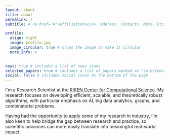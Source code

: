 ```yaml
---
layout: about
title: about
permalink: /
subtitle: # <a href='#'>Affiliations</a>. Address. Contacts. Moto. Etc.

profile:
  align: right
  image: profile.jpg
  image_circular: true # crops the image to make it circular
  more_info: >
    

news: true # includes a list of news items
selected_papers: true # includes a list of papers marked as "selected={true}"
social: false # includes social icons at the bottom of the page
---
```


I'm a Research Scientist at the <a href='https://www.r-ccs.riken.jp/en/'>RIKEN Center for Computational Science</a>. My research focuses on developing efficient, scalable, and theoretically robust algorithms, with particular emphasis on AI, big data analytics, graphs, and combinatorial problems. 

Having had the opportunity to apply some of my research in industry, I’m also keen to help bridge the gap between research and practice, so scientific advances can more easily translate into meaningful real-world impact.
